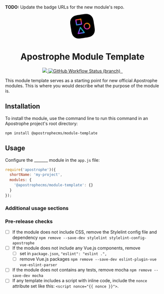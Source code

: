 **TODO:** Update the badge URLs for the new module's repo.

<div align="center">
  <img src="https://raw.githubusercontent.com/apostrophecms/apostrophe/main/logo.svg" alt="ApostropheCMS logo" width="80" height="80">

  <h1>Apostrophe Module Template</h1>
  <p>
    <a aria-label="Apostrophe logo" href="https://v3.docs.apostrophecms.org">
      <img src="https://img.shields.io/badge/MADE%20FOR%20Apostrophe%203-000000.svg?style=for-the-badge&logo=Apostrophe&labelColor=6516dd">
    </a>
    <a aria-label="Test status" href="https://github.com/apostrophecms/apostrophe/actions">
      <img alt="GitHub Workflow Status (branch)" src="https://img.shields.io/github/workflow/status/apostrophecms/apostrophe/Tests/main?label=Tests&labelColor=000000&style=for-the-badge">
    </a>
    <a aria-label="Join the community on Discord" href="http://chat.apostrophecms.org">
      <img alt="" src="https://img.shields.io/discord/517772094482677790?color=5865f2&label=Join%20the%20Discord&logo=discord&logoColor=fff&labelColor=000&style=for-the-badge&logoWidth=20">
    </a>
    <a aria-label="License" href="https://github.com/apostrophecms/module-template/blob/main/LICENSE.md">
      <img alt="" src="https://img.shields.io/static/v1?style=for-the-badge&labelColor=000000&label=License&message=MIT&color=3DA639">
    </a>
  </p>
</div>

This module template serves as a starting point for new official Apostrophe modules. This is where you would describe what the purpose of the module is.

## Installation

To install the module, use the command line to run this command in an Apostrophe project's root directory:

```
npm install @apostrophecms/module-template
```

## Usage

Configure the _______ module in the `app.js` file:

```javascript
require('apostrophe')({
  shortName: 'my-project',
  modules: {
    '@apostrophecms/module-template': {}
  }
});
```

### Additional usage sections

### Pre-release checks

- [ ] If the module does not include CSS, remove the Stylelint config file and dependency `npm remove --save-dev stylelint stylelint-config-apostrophe`
- [ ] If the module does not include any Vue.js components, remove 
  - [ ] set in `package.json`, `"eslint": "eslint .",`
  - [ ] remove Vue.js packages `npm remove --save-dev eslint-plugin-vue vue-eslint-parser`
- [ ] If the module does not contains any tests, remove mocha `npm remove --save-dev mocha`
- [ ] If any template includes a script with inline code, include the `nonce` attribute set like this: `<script nonce="{{ nonce }}">`.
